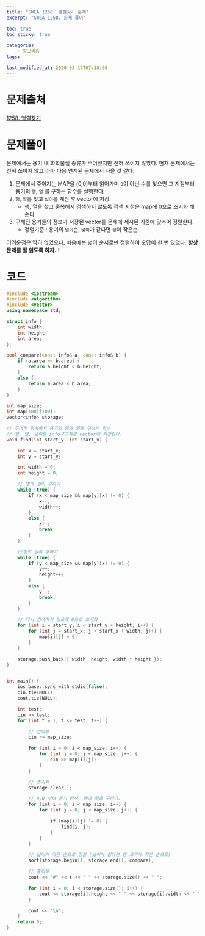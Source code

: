 ```yaml
---
title: "SWEA 1258. 행렬찾기 문제"
excerpt: "SWEA 1258. 문제 풀이"

toc: true
toc_sticky: true

categories:
    - 알고리즘
tags:

last_modified_at: 2020-03-17T07:38:00
---
```


# 문제출처
[1258. 행렬찾기][link]

[link]: https://swexpertacademy.com/main/code/problem/problemDetail.do?contestProbId=AV18LoAqItcCFAZN&categoryId=AV18LoAqItcCFAZN&categoryType=CODE "바로가기"

# 문제풀이
문제에서는 용기 내 화학물질 종류가 주어졌지만 전혀 쓰이지 않았다. 현재 문제에서는 전혀 쓰이지 않고 아마 다음 연계된 문제에서 나올 것 같다.
1. 문제에서 주어지는 MAP을 (0,0)부터 읽어가며 `0`이 아닌 수를 찾으면 그 지점부터 용기의 `행`, `열` 를 구하는 함수를 실행한다.
2. `행`, `열`를 찾고 `넓이`를 계산 후 vector에 저장.
    - 행, 열을 찾고 중복해서 검색하지 않도록 검색 지점은 map에 0으로 초기화 해준다.
3. 구해진 용기들의 정보가 저장된 vector를 문제에 제시된 기준에 맞추어 정렬한다.
    - 정렬기준 : 용기의 `넓이`순, `넓이`가 같다면 `행`이 작은순

어려운점은 딱히 없었으나, 처음에는 넓이 순서로만 정렬하여 오답이 한 번 있었다. **항상 문제를 잘 읽도록 하자..!**
# 코드
```c++
#include <iostream>
#include <algorithm>
#include <vector>
using namespace std;

struct info {
	int width;
	int height;
	int area;
};

bool compare(const info& a, const info& b) {
	if (a.area == b.area) {
		return a.height < b.height;
	}
	else {
		return a.area < b.area;
	}
}

int map_size;
int map[100][100];
vector<info> storage;

// 주어진 위치에서 용기의 행과 열을 구하는 함수
// 행, 열, 넓이를 info구조체로 vector에 저장한다.
void find(int start_y, int start_x) {

	int x = start_x;
	int y = start_y;

	int width = 0;
	int height = 0;

	// 열의 길이 구하기
	while (true) {
		if (x < map_size && map[y][x] != 0) {
			x++;
			width++;
		}
		else {
			x--;
			break;
		}
	}

	//행의 길이 구하기
	while (true) {
		if (y < map_size && map[y][x] != 0) {
			y++;
			height++;
		}
		else {
			y--;
			break;
		}
	}

	// 다시 검색하지 않도록 0으로 초기화
	for (int i = start_y; i < start_y + height; i++) {
		for (int j = start_x; j < start_x + width; j++) {
			map[i][j] = 0;
		}
	}

	storage.push_back({ width, height, width * height });
}


int main() {
	ios_base::sync_with_stdio(false);
	cin.tie(NULL);
	cout.tie(NULL);

	int test;
	cin >> test;
	for (int t = 1; t <= test; t++) {

		// 입력부
		cin >> map_size;

		for (int i = 0; i < map_size; i++) {
			for (int j = 0; j < map_size; j++) {
				cin >> map[i][j];
			}
		}

		// 초기화
		storage.clear();

		// 0,0 부터 용기 탐색, 행과 열을 구한다.
		for (int i = 0; i < map_size; i++) {
			for (int j = 0; j < map_size; j++) {

				if (map[i][j] != 0) {
					find(i, j);
				}
			}
		}

		// 넓이가 작은 순으로 정렬 (넓이가 같다면 행 크기가 작은 순으로)
		sort(storage.begin(), storage.end(), compare);

		// 출력부
		cout << "#" << t << " " << storage.size() << " ";

		for (int i = 0; i < storage.size(); i++) {
			cout << storage[i].height << " " << storage[i].width << " ";
		}

		cout << "\n";
	}
	return 0;
}
```

